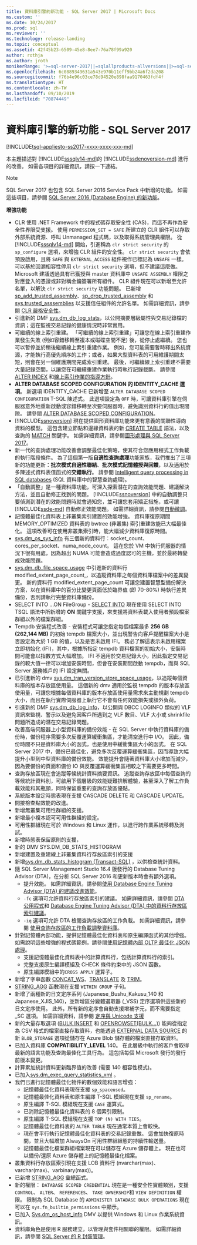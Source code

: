 ```yaml
---
title: 資料庫引擎的新功能 - SQL Server 2017 | Microsoft Docs
ms.custom: ''
ms.date: 10/24/2017
ms.prod: sql
ms.reviewer: ''
ms.technology: release-landing
ms.topic: conceptual
ms.assetid: 42f45b23-6509-45e8-8ee7-76a78f99a920
author: rothja
ms.author: jroth
monikerRange: '>=sql-server-2017||=sqlallproducts-allversions||>=sql-server-linux-2017'
ms.openlocfilehash: 6c0889349631a543e970b11eff9bb24a6f2da208
ms.sourcegitcommit: f76b4e96c03ce78d94520e898faa9170463fdf4f
ms.translationtype: HT
ms.contentlocale: zh-TW
ms.lasthandoff: 09/10/2019
ms.locfileid: "70874449"
---
```

# <a name="whats-new-in-database-engine---sql-server-2017"></a>資料庫引擎的新功能 - SQL Server 2017
[!INCLUDE[tsql-appliesto-ss2017-xxxx-xxxx-xxx-md](../includes/tsql-appliesto-ss2017-xxxx-xxxx-xxx-md.md)]

本主題描述對 [!INCLUDE[sssqlv14-md](../includes/sssqlv14-md.md)]的 [!INCLUDE[ssdenoversion-md](../includes/ssdenoversion-md.md)] 進行的改善。 如需各項目的詳細資訊，請按一下連結。

> [!NOTE]  
> SQL Server 2017 也包含 SQL Server 2016 Service Pack 中新增的功能。 如需這些項目，請參閱 [SQL Server 2016 (Database Engine) 的新功能](../database-engine/configure-windows/what-s-new-in-sql-server-2016-database-engine.md)。

**增強功能**  

- CLR 使用 .NET Framework 中的程式碼存取安全性 (CAS)，而這不再作為安全性界限受支援。 使用 `PERMISSION_SET = SAFE` 所建立的 CLR 組件可以存取外部系統資源、呼叫 Unmanaged 程式碼，以及取得系統管理員權限。 從 [!INCLUDE[sssqlv14-md](../includes/sssqlv14-md.md)] 開始，引進稱為 `clr strict security` 的 `sp_configure` 選項，來增強 CLR 組件的安全性。 `clr strict security` 會依預設啟用，且將 `SAFE` 與 `EXTERNAL_ACCESS` 組件視作已標記為 `UNSAFE` 一樣。 可以基於回溯相容性停用 `clr strict security` 選項，但不建議這麼做。 Microsoft 建議透過具有已獲授與 master 資料庫中 `UNSAFE ASSEMBLY` 權限之對應登入的憑證或非對稱金鑰簽署所有組件。 CLR 組件現在可以新增至允許名單，以解決 `clr strict security` 功能問題。 已新增 [sp_add_trusted_assembly](../relational-databases/system-stored-procedures/sys-sp-add-trusted-assembly-transact-sql.md)、[sp_drop_trusted_assembly](../relational-databases/system-stored-procedures/sys-sp-drop-trusted-assembly-transact-sql.md) 和 [sys.trusted_asssemblies](../relational-databases/system-catalog-views/sys-trusted-assemblies-transact-sql.md) 以支援信任組件的允許名單。 如需詳細資訊，請參閱 [CLR 嚴格安全性](configure-windows/clr-strict-security.md)。  
- 引進新的 DMF [sys.dm_db_log_stats](../relational-databases/system-dynamic-management-views/sys-dm-db-log-stats-transact-sql.md)，以公開摘要層級屬性與交易記錄檔的資訊；這在監視交易記錄的健康情況時非常實用。  
- 可繼續的線上索引重建。 「可繼續的線上索引重建」可讓您在線上索引重建作業發生失敗 (例如容錯移轉至複本或磁碟空間不足) 後，從停止處繼續。 您也可以暫停並於稍後繼續線上索引重建作業。 例如，您可能需要暫時釋出系統資源，才能執行高優先順序的工作；或者，如果大型資料表的可用維護期間太短，則會在另一個維護期間完成索引重建。 最後，可繼續線上索引重建不需要大量記錄空間，以讓您在可繼續重建作業執行時執行記錄截斷。 請參閱 [ALTER INDEX](../t-sql/statements/alter-index-transact-sql.md) 和[線上索引作業的指導方針](../relational-databases/indexes/guidelines-for-online-index-operations.md)。
- **ALTER DATABASE SCOPED CONFIGURATION 的 IDENTITY_CACHE 選項**。 新選項 IDENTITY_CACHE 已新增至 `ALTER DATABASE SCOPED CONFIGURATION` T-SQL 陳述式。 此選項設定為 `OFF` 時，可讓資料庫引擎在伺服器意外地重新啟動或容錯移轉至次要伺服器時，避免識別資料行的值出現間隙。 請參閱 [ALTER DATABASE SCOPED CONFIGURATION](../t-sql/statements/alter-database-scoped-configuration-transact-sql.md)。   
-  [!INCLUDE[ssnoversion](../includes/ssnoversion-md.md)] 現在提供圖形資料庫功能來更有意義的關聯性導向資料的模型。 這包含建立節點和邊緣資料表的新 [CREATE TABLE](../t-sql/statements/create-table-sql-graph.md) 語法，以及查詢的 [MATCH](../t-sql/queries/match-sql-graph.md) 關鍵字。 如需詳細資訊，請參閱[圖形處理與 SQL Server 2017](../relational-databases/graphs/sql-graph-overview.md)。   
- 新一代的查詢處理功能改善會調整最佳化策略，使其符合您應用程式工作負載的執行階段條件。 為了這個第一版**自適性查詢處理**功能家族，我們推出了三項新的功能更新：**批次模式自適性聯結**、**批次模式記憶體授與回饋**，以及適用於多陳述式資料表值函式的**交錯執行**。  請參閱 [Intelligent query processing in SQL databases](../relational-databases/performance/intelligent-query-processing.md) (SQL 資料庫中的智慧查詢處理)。
- 「自動調整」是一種資料庫功能，可深入探索潛在的查詢效能問題、建議解決方法，並且自動修正找到的問題。 [!INCLUDE[ssnoversion](../includes/ssnoversion-md.md)] 中的自動調整只要偵測到潛在的效能問題時就會通知您，並可讓您套用矯正措施，或可讓 [!INCLUDE[ssde-md](../includes/ssde-md.md)] 自動修正效能問題。 如需詳細資訊，請參閱[自動微調](../relational-databases/automatic-tuning/automatic-tuning.md)。
- 記憶體最佳化資料表上非叢集索引建置的效能增強。 資料庫復原期間 MEMORY_OPTIMIZED 資料表的 bwtree (非叢集) 索引重建效能已大幅最佳化。 這項改善可在使用非叢集索引時，能大幅減少資料庫復原時間。  
- [sys.dm_os_sys_info](../relational-databases/system-dynamic-management-views/sys-dm-os-sys-info-transact-sql.md) 有三個新的資料行：socket_count、cores_per_socket、numa_node_count。 這在您於 VM 中執行伺服器的情況下很有用處，因為超出 NUMA 可能會造成過度認可的主機，並於最終轉變成效能問題。
- [sys.dm_db_file_space_usage](../relational-databases/system-dynamic-management-views/sys-dm-db-file-space-usage-transact-sql.md) 中引進新的資料行 modified_extent_page_count\,，以追蹤資料庫之每個資料庫檔案中的差異變更。 新的資料行 modified_extent_page_count 可讓您建置智慧型備份解決方案，以在資料庫中的百分比變更頁面低於臨界值 (即 70-80%) 時執行差異備份，否則請執行完整資料庫備份。
- SELECT INTO ...ON FileGroup - [SELECT INTO](../t-sql/queries/select-into-clause-transact-sql.md) 現在使用 SELECT INTO TSQL 語法中所新增的 **ON** 關鍵字支援，來支援將資料表載入使用者預設檔案群組以外的檔案群組。
- Tempdb 安裝程式改善 - 安裝程式可讓您指定每個檔案最多 **256 GB (262,144 MB)** 的初始 tempdb 檔案大小，並出現警告向客戶提醒檔案大小是否設定為大於 1 GB 的值，以及是否未啟用 IFI。 務必了解這表示未啟用檔案立即初始化 (IFI)，其中，根據所指定 tempdb 資料檔案的初始大小，安裝時間可能會以指數方式大幅增加。 IFI 不適用於交易記錄大小，因此指定交易記錄的較大值一律可以增加安裝時間，但會在安裝期間啟動 tempdb，而與 SQL Server 服務帳戶的 IFI 設定無關。
- 已引進新的 dmv [sys.dm_tran_version_store_space_usage](../relational-databases/system-dynamic-management-views/sys-dm-tran-version-store-space-usage.md)，以追蹤每個資料庫的版本存放區使用量。 這個新的 dmv 適用於監視 tempdb 的版本存放區使用量，可讓您根據每個資料庫的版本存放區使用量需求來主動規劃 tempdb 大小，而且在執行實際伺服器上執行它不會有任何效能損失或額外負荷。
- 引進新的 DMF [sys.dm_db_log_info](../relational-databases/system-dynamic-management-views/sys-dm-db-log-info-transact-sql.md)，以公開與 DBCC LOGINFO 類似的 VLF 資訊來監視、警示以及避免因客戶所遇到之 VLF 數目、VLF 大小或 shrinkfile 問題所造成的潛在交易記錄問題。
- 改善高端伺服器上小型資料庫的備份效能 - 在 SQL Server 中執行資料庫的備份時，備份程序需要多次反覆運算緩衝集區，才能清空進行中 I/O。 因此，備份時間不只是資料庫大小的函式，也是使用中緩衝集區大小的函式。 在 SQL Server 2017 中，備份已最佳化，避免多次反覆運算緩衝集區，因而導致大幅提升小型到中型資料庫的備份效能。 效能提升會隨著資料庫大小增加而減少，因為要備份的頁面和備份 IO 與反覆運算緩衝集區相較之下需要更多時間。  
- 查詢存放區現在會追蹤等候統計資料摘要資訊。 追蹤查詢存放區中每個查詢的等候統計資料別，可啟用下個層級的效能疑難排解體驗，甚至深入了解工作負載效能和其瓶頸，同時保留重要的查詢存放區優點。  
- 系統版本設定時態表現在支援 CASCADE DELETE 和 CASCADE UPDATE。  
- 間接檢查點效能的改進。
- 新增無叢集可用性群組的支援。
- 新增最小複本認可可用性群組的設定。
- 可用性群組現在可於 Windows 和 Linux 運作，以進行跨作業系統移轉及測試。
- 新增時態表保留原則的支援，
- 新的 DMV SYS.DM_DB_STATS_HISTOGRAM
- 新增建置及重建線上非叢集資料行存放區索引的支援
- 新增[sys.dm_db_stats_histogram (Transact-SQL)](../relational-databases/system-dynamic-management-views/sys-dm-db-stats-histogram-transact-sql.md) ，以供檢查統計資料。
- 隨 SQL Server Management Studio 16.4 版發行的 Database Tuning Advisor (DTA)，在分析 SQL Server 2016 和更新版本時會有額外選項。    
   - 提升效能。 如需詳細資訊，請參閱[使用 Database Engine Tuning Advisor (DTA) 的建議改進效能](../relational-databases/performance/performance-improvements-using-dta-recommendations.md)。
   - `-fc` 選項可允許資料行存放區索引的建議。 如需詳細資訊，請參閱 [DTA 公用程式](../tools/dta/dta-utility.md)和 [Database Engine Tuning Advisor (DTA) 中的資料行存放區索引建議](../relational-databases/performance/columnstore-index-recommendations-in-database-engine-tuning-advisor-dta.md)。  
   - `-iq` 選項可允許 DTA 檢閱查詢存放區的工作負載。 如需詳細資訊，請參閱 [使用查詢存放區的工作負載調整資料庫](../relational-databases/performance/tuning-database-using-workload-from-query-store.md)。  
- 針對記憶體內部功能，提供記憶體最佳化資料表和原生編譯函式的其他增強。 如需說明這些增強的程式碼範例，請參閱[使用記憶體內部 OLTP 最佳化 JSON 處理](../relational-databases/json/optimize-json-processing-with-in-memory-oltp.md)。
    - 支援記憶體最佳化資料表中的計算資料行，包括計算資料行的索引。
    - 完整支援原生編譯模組及 CHECK 條件約束中的 JSON 函數。  
    - 原生編譯模組中的`CROSS APPLY` 運算子。   
- 新增了字串函數 [CONCAT_WS](../t-sql/functions/concat-ws-transact-sql.md)、[TRANSLATE](../t-sql/functions/translate-transact-sql.md) 及 [TRIM](../t-sql/functions/trim-transact-sql.md)。   
- [STRING_AGG](../t-sql/functions/string-agg-transact-sql.md) 函數現在支援 `WITHIN GROUP` 子句。
- 新增了兩種新的日文定序系列 (Japanese_Bushu_Kakusu_140 和 Japanese_XJIS_140)，並新增區分變體選取器 (_VSS) 定序選項供這些新的日文定序使用。 此外，所有新的定序會自動支援增補字元，而不需要指定 _SC 選項。 如需詳細資料，請參閱 [定序與 Unicode 支援](../relational-databases/collations/collation-and-unicode-support.md)   
- 新的大量存取選項 ([BULK INSERT](../t-sql/statements/bulk-insert-transact-sql.md) 和 [OPENROWSET(BULK...)](../t-sql/functions/openrowset-transact-sql.md)) 能夠從指定為 CSV 格式的檔案直接存取資料，也能透過 [EXTERNAL DATA SOURCE](../t-sql/statements/create-external-data-source-transact-sql.md) 的新 `BLOB_STORAGE` 選項從儲存在 Azure Blob 儲存體的檔案直接存取資料。
- 已加入資料庫 **COMPATIBILITY_LEVEL** 140。   在此層級中執行的客戶會取得最新的語言功能及查詢最佳化工具行為。 這包括每個 Microsoft 發行的發行前版本變更。
- 計算累加統計資料更新臨界值的改善 (需要 140 相容性模式)。
- 已加入[sys.dm_exec_query_statistics_xml](../relational-databases/system-dynamic-management-views/sys-dm-exec-query-statistics-xml-transact-sql.md) 。
- 我們已進行記憶體最佳化物件的數個效能和語言增強：
    - 記憶體最佳化資料表現在支援 `sp_spaceused`。
    - 記憶體最佳化資料表和原生編譯 T-SQL 模組現在支援 `sp_rename`。
    - 原生編譯 T-SQL 模組現在支援 `CASE` 運算式。
    - 已消除記憶體最佳化資料表的 8 個索引限制。
    - 原生編譯 T-SQL 模組現在支援 `TOP (N) WITH TIES`。
    - 記憶體最佳化資料表的 `ALTER TABLE` 現在通常本質上會較快。
    - 現在會平行執行記憶體最佳化資料表的交易記錄重做。 這會加快復原時間，並且大幅增加 AlwaysOn 可用性群組組態的持續性輸送量。
    - 記憶體最佳化檔案群組檔案現在可以儲存在 Azure 儲存體上。 現在也可以備份/還原 Azure 儲存體上的記憶體最佳化檔案。
- 叢集資料行存放區索引現在支援 LOB 資料行 (nvarchar(max)、varchar(max)、varbinary(max))。
- 已新增 [STRING_AGG](../t-sql/functions/string-agg-transact-sql.md) 彙總函式。  
- 新的權限︰ `DATABASE SCOPED CREDENTIAL` 現在是一種安全性實體類別，支援 `CONTROL`、 `ALTER`、 `REFERENCES`、 `TAKE OWNERSHIP`和 `VIEW DEFINITION` 權限。 限制為 SQL Database 的 `ADMINISTER DATABASE BULK OPERATIONS` 現在可以在 `sys.fn_builtin_permissions` 中顯示。   
- 已加入 [Sys.dm_os_host_info](../relational-databases/system-dynamic-management-views/sys-dm-os-host-info-transact-sql.md) DMV 以提供 Windows 和 Linux 作業系統資訊。   
- 資料庫角色是使用 R 服務建立，以管理與套件相關聯的權限。 如需詳細資訊，請參閱 [SQL Server 的 R 封裝管理](../advanced-analytics/r-services/r-package-management-for-sql-server-r-services.md)。

